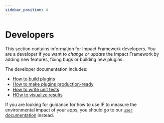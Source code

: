 ```yaml
---
sidebar_position: 4
---
```


# Developers

This section contains information for Impact Framework developers. You are a developer if you want to *change or update* the Impact Framework by adding new features, fixing bugs or building new plugins. 

The developer documentation includes:

* [How to build plugins](./how-to-build-plugins.md)
* [How to make plugins production-ready](./how-to-refine-plugins.md)
* [How to write unit tests](./how-to-test-if.md)
* [HOw to visualize results](./how-to-visualize-results.md)


If you are looking for guidance for how to use IF to measure the environmental impact of your apps, you should go to our [`user` documentation](../users/) instead.
